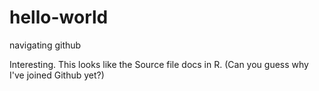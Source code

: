# hello-world
navigating github

Interesting. This looks like the Source file docs in R. (Can you guess why I've joined Github yet?)
